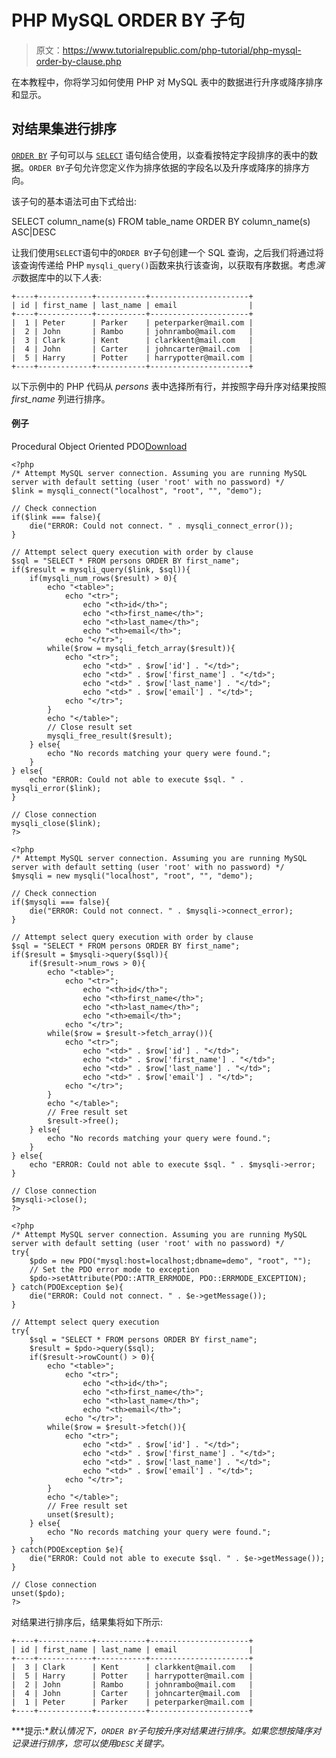 # PHP MySQL ORDER BY 子句

> 原文：<https://www.tutorialrepublic.com/php-tutorial/php-mysql-order-by-clause.php>

在本教程中，你将学习如何使用 PHP 对 MySQL 表中的数据进行升序或降序排序和显示。

## 对结果集进行排序

[`ORDER BY`](../sql-tutorial/sql-order-by-clause.php) 子句可以与 [`SELECT`](../sql-tutorial/sql-select-statement.php) 语句结合使用，以查看按特定字段排序的表中的数据。`ORDER BY`子句允许您定义作为排序依据的字段名以及升序或降序的排序方向。

该子句的基本语法可由下式给出:

SELECT column_name(s) FROM table_name ORDER BY column_name(s) ASC|DESC

让我们使用`SELECT`语句中的`ORDER BY`子句创建一个 SQL 查询，之后我们将通过将该查询传递给 PHP `mysqli_query()`函数来执行该查询，以获取有序数据。考虑*演示*数据库中的以下*人*表:

```
+----+------------+-----------+----------------------+
| id | first_name | last_name | email                |
+----+------------+-----------+----------------------+
|  1 | Peter      | Parker    | peterparker@mail.com |
|  2 | John       | Rambo     | johnrambo@mail.com   |
|  3 | Clark      | Kent      | clarkkent@mail.com   |
|  4 | John       | Carter    | johncarter@mail.com  |
|  5 | Harry      | Potter    | harrypotter@mail.com |
+----+------------+-----------+----------------------+

```

以下示例中的 PHP 代码从 *persons* 表中选择所有行，并按照字母升序对结果按照 *first_name* 列进行排序。

#### 例子

Procedural Object Oriented PDO[Download](../examples/bin/download-source.php?topic=php&file=mysql-order-by-clause "Download Source Code")

```
<?php
/* Attempt MySQL server connection. Assuming you are running MySQL
server with default setting (user 'root' with no password) */
$link = mysqli_connect("localhost", "root", "", "demo");

// Check connection
if($link === false){
    die("ERROR: Could not connect. " . mysqli_connect_error());
}

// Attempt select query execution with order by clause
$sql = "SELECT * FROM persons ORDER BY first_name";
if($result = mysqli_query($link, $sql)){
    if(mysqli_num_rows($result) > 0){
        echo "<table>";
            echo "<tr>";
                echo "<th>id</th>";
                echo "<th>first_name</th>";
                echo "<th>last_name</th>";
                echo "<th>email</th>";
            echo "</tr>";
        while($row = mysqli_fetch_array($result)){
            echo "<tr>";
                echo "<td>" . $row['id'] . "</td>";
                echo "<td>" . $row['first_name'] . "</td>";
                echo "<td>" . $row['last_name'] . "</td>";
                echo "<td>" . $row['email'] . "</td>";
            echo "</tr>";
        }
        echo "</table>";
        // Close result set
        mysqli_free_result($result);
    } else{
        echo "No records matching your query were found.";
    }
} else{
    echo "ERROR: Could not able to execute $sql. " . mysqli_error($link);
}

// Close connection
mysqli_close($link);
?>
```

```
<?php
/* Attempt MySQL server connection. Assuming you are running MySQL
server with default setting (user 'root' with no password) */
$mysqli = new mysqli("localhost", "root", "", "demo");

// Check connection
if($mysqli === false){
    die("ERROR: Could not connect. " . $mysqli->connect_error);
}

// Attempt select query execution with order by clause
$sql = "SELECT * FROM persons ORDER BY first_name";
if($result = $mysqli->query($sql)){
    if($result->num_rows > 0){
        echo "<table>";
            echo "<tr>";
                echo "<th>id</th>";
                echo "<th>first_name</th>";
                echo "<th>last_name</th>";
                echo "<th>email</th>";
            echo "</tr>";
        while($row = $result->fetch_array()){
            echo "<tr>";
                echo "<td>" . $row['id'] . "</td>";
                echo "<td>" . $row['first_name'] . "</td>";
                echo "<td>" . $row['last_name'] . "</td>";
                echo "<td>" . $row['email'] . "</td>";
            echo "</tr>";
        }
        echo "</table>";
        // Free result set
        $result->free();
    } else{
        echo "No records matching your query were found.";
    }
} else{
    echo "ERROR: Could not able to execute $sql. " . $mysqli->error;
}

// Close connection
$mysqli->close();
?>
```

```
<?php
/* Attempt MySQL server connection. Assuming you are running MySQL
server with default setting (user 'root' with no password) */
try{
    $pdo = new PDO("mysql:host=localhost;dbname=demo", "root", "");
    // Set the PDO error mode to exception
    $pdo->setAttribute(PDO::ATTR_ERRMODE, PDO::ERRMODE_EXCEPTION);
} catch(PDOException $e){
    die("ERROR: Could not connect. " . $e->getMessage());
}

// Attempt select query execution
try{
    $sql = "SELECT * FROM persons ORDER BY first_name";
    $result = $pdo->query($sql);
    if($result->rowCount() > 0){
        echo "<table>";
            echo "<tr>";
                echo "<th>id</th>";
                echo "<th>first_name</th>";
                echo "<th>last_name</th>";
                echo "<th>email</th>";
            echo "</tr>";
        while($row = $result->fetch()){
            echo "<tr>";
                echo "<td>" . $row['id'] . "</td>";
                echo "<td>" . $row['first_name'] . "</td>";
                echo "<td>" . $row['last_name'] . "</td>";
                echo "<td>" . $row['email'] . "</td>";
            echo "</tr>";
        }
        echo "</table>";
        // Free result set
        unset($result);
    } else{
        echo "No records matching your query were found.";
    }
} catch(PDOException $e){
    die("ERROR: Could not able to execute $sql. " . $e->getMessage());
}

// Close connection
unset($pdo);
?>
```

对结果进行排序后，结果集将如下所示:

```
+----+------------+-----------+----------------------+
| id | first_name | last_name | email                |
+----+------------+-----------+----------------------+
|  3 | Clark      | Kent      | clarkkent@mail.com   |
|  5 | Harry      | Potter    | harrypotter@mail.com |
|  2 | John       | Rambo     | johnrambo@mail.com   |
|  4 | John       | Carter    | johncarter@mail.com  |
|  1 | Peter      | Parker    | peterparker@mail.com |
+----+------------+-----------+----------------------+

```

 ***提示:**默认情况下，`ORDER BY`子句按升序对结果进行排序。如果您想按降序对记录进行排序，您可以使用`DESC`关键字。*
